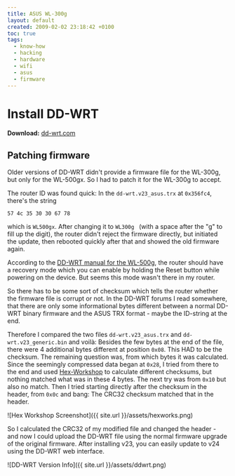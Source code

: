 ```yaml
---
title: ASUS WL-300g
layout: default
created: 2009-02-02 23:18:42 +0100
toc: true
tags:
  - know-how
  - hacking
  - hardware
  - wifi
  - asus
  - firmware
---
```

Install DD-WRT
==============

**Download:** [dd-wrt.com](http://www.dd-wrt.com/dd-wrtv2/down.php?path=downloads%2Fv24-sp1%2FConsumer%2FAsus%2FWL300g/)


Patching firmware
-----------------

Older versions of DD-WRT didn't provide a firmware file for the WL-300g, but only for the WL-500gx. So I had to patch it for the WL-300g to accept.

The router ID was found quick: In the `dd-wrt.v23_asus.trx` at `0x356fc4`, there's the string

    57 4c 35 30 30 67 78

which is `WL500gx`. After changing it to `WL300g ` (with a space after the "g" to fill up the digit), the router didn't reject the
firmware directly, but initiated the update, then rebooted quickly after that and showed the old firmware again.

According to the [DD-WRT manual for the WL-500g](http://www.dd-wrt.com/wiki/index.php/Installation#Asus_WL500G</u>.28Original.29),
the router should have a recovery mode which you can enable by holding the Reset button while powering on the device. But seems this mode wasn't there in my router.

So there has to be some sort of checksum which tells the router whether the firmware file is corrupt or not. In the DD-WRT forums
I read somewhere, that there are only some informational bytes different between a normal DD-WRT binary firmware and the ASUS TRX format - maybe the ID-string at the end.

Therefore I compared the two files `dd-wrt.v23_asus.trx` and `dd-wrt.v23_generic.bin` and voilà: Besides the few bytes at the end of
the file, there were 4 additional bytes different at position `0x08`. This HAD to be the checksum. The remaining question was, from
which bytes it was calculated. Since the seemingly compressed data began at `0x28`, I tried from there to the end and used
[Hex-Workshop](http://www.hexworkshop.com/) to calculate different checksums, but nothing matched what was in these 4 bytes. The next
try was from `0x10` but also no match. Then I tried starting directly after the checksum in the header, from `0x0c` and bang:
The CRC32 checksum matched that in the header.

![Hex Workshop Screenshot]({{ site.url }}/assets/hexworks.png)

So I calculated the CRC32 of my modified file and changed the header - and now I could upload the DD-WRT file using the normal firmware
upgrade of the original firmware. After installing v23, you can easily update to v24 using the DD-WRT web interface.

![DD-WRT Version Info]({{ site.url }}/assets/ddwrt.png)
